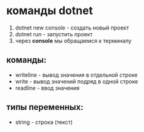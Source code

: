 # команды dotnet
1. dotnet new console - создать новый проект
2. dotnet run - запустить проект
3. через **console** мы обращаемся к терминалу

## команды:

* writeline - вывод значения в отдельной строке
* write - вывод значений подряд в одной строке
* readline - ввод значения

## типы переменных:

* string - строка (текст)
